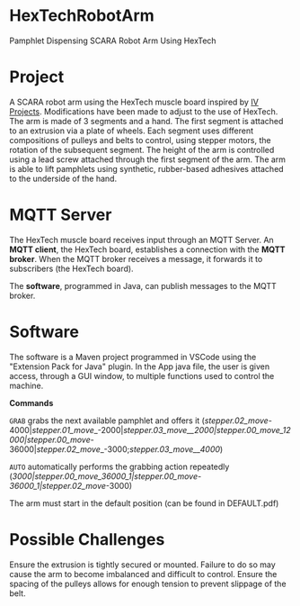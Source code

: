 # HexTechRobotArm
Pamphlet Dispensing SCARA Robot Arm Using HexTech

# Project
A SCARA robot arm using the HexTech muscle board inspired by [IV Projects](https://www.youtube.com/watch?v=pTr45EagXwk&t=204s). Modifications have been made to adjust to the use of HexTech. The arm is made of 3 segments and a hand. The first segment is attached to an extrusion via a plate of wheels. Each segment uses different compositions of pulleys and belts to control, using stepper motors, the rotation of the subsequent segment. The height of the arm is controlled using a lead screw attached through the first segment of the arm. The arm is able to lift pamphlets using synthetic, rubber-based adhesives attached to the underside of the hand.


# MQTT Server
The HexTech muscle board receives input through an MQTT Server. An **MQTT client**, the HexTech board, establishes a connection with the **MQTT broker**. When the MQTT broker receives a message, it forwards it to subscribers (the HexTech board).

The **software**, programmed in Java, can publish messages to the MQTT broker.

# Software
The software is a Maven project programmed in VSCode using the "Extension Pack for Java" plugin. In the App java file, the user is given access, through a GUI window, to multiple functions used to control the machine.

**Commands**

```GRAB``` grabs the next available pamphlet and offers it (_stepper.02_move_-4000|_stepper.01_move__-2000|_stepper.03_move__2000|stepper.00_move_12000|stepper.00_move_-36000|_stepper.02_move__-3000;_stepper.03_move__4000_)

```AUTO``` automatically performs the grabbing action repeatedly
(__3000|stepper.00_move_36000_1|stepper.00_move_-36000_1|stepper.02_move_-3000)

The arm must start in the default position (can be found in DEFAULT.pdf)

# Possible Challenges
Ensure the extrusion is tightly secured or mounted. Failure to do so may cause the arm to become imbalanced and difficult to control. Ensure the spacing of the pulleys allows for enough tension to prevent slippage of the belt.

